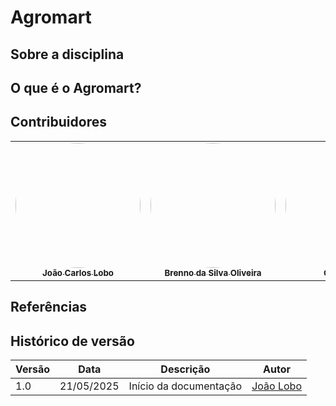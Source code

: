 # Agromart

## Sobre a disciplina

## O que é o Agromart?

## Contribuidores

<table>
  <tr>
    <td align="center"><a href="https://github.com/joaolobo10"><img style="border-radius: 60%;" src="https://github.com/joaolobo10.png" width="200px;" alt=""/><br /><sub><b>João Carlos Lobo</b></sub></a><br />
    <td align="center"><a href="https://github.com/Brenno-Silva01"><img style="border-radius: 60%;" src="https://github.com/Brenno-Silva01.png" width="200px;" alt=""/><br /><sub><b>Brenno da Silva Oliveira</b></sub></a><br />
    <td align="center"><a href="https://github.com/caiomsabino"><img style="border-radius: 60%;" src="https://github.com/caiomsabino.png" width="200px;" alt=""/><br /><sub><b>Caio Sabino</b></sub></a><br /><a href="Link git" title="Rocketseat"></a></td>
    <td align="center"><a href="https://github.com/Igor-Thiago"><img style="border-radius: 60%;" src="https://github.com/Igor-Thiago.png" width="200px;" alt=""/><br /><sub><b>Igor Tiago</b></sub></a><br />
    <td align="center"><a href="https://github.com/JoaoSapiencia"><img style="border-radius: 60%;" src="https://github.com/JoaoSapiencia.png" width="200px;" alt=""/><br /><sub><b>João Victor Sapiência</b></sub></a><br /><a href="Link git" title="Rocketseat"></a></td>
    <td align="center"><a href="https://github.com/rodrigogontijoo"><img style="border-radius: 60%;" src="https://github.com/rodrigogontijoo.png" width="200px;" alt=""/><br /><sub><b>Rodrigo Gontijo</b></sub></a><br />
  </tr>
</table>

## Referências

## Histórico de versão

| Versão | Data | Descrição | Autor |
| ---- | ----- | ----- | ---- | 
| 1.0 | 21/05/2025 | Início da documentação | [João Lobo](https://github.com/joaolobo10) |